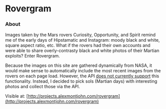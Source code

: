 # Rovergram

### About 

Images taken by the Mars rovers Curiosity, Opportunity, and Spirit remind me of the early days of Hipstamatic and Instagram: moody black and white, square aspect ratio, etc. What if the rovers had their own accounts and were able to share overly-contrasty black and white photos of their Martian exploits? Enter Rovergram.

Because the images on this site are gathered dynamically from NASA, it would make sense to automatically include the most recent images from the rovers on each page load. However, the API [does not currently support](https://github.com/chrisccerami/mars-photo-api/issues/67) this functionality. Instead, I decided to pick sols (Martian days) with interesting photos and collect those via the API.

Visible at: [http://projects.alexmontjohn.com/rovergram](http://projects.alexmontjohn.com/rovergram)
